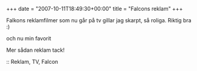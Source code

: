 +++
date = "2007-10-11T18:49:30+00:00"
title = "Falcons reklam"
+++

Falkons reklamfilmer som nu går på tv gillar jag skarpt, så roliga. Riktig bra :) 



och nu min favorit



Mer sådan reklam tack!

:: Reklam, TV, Falcon

<small></small>

